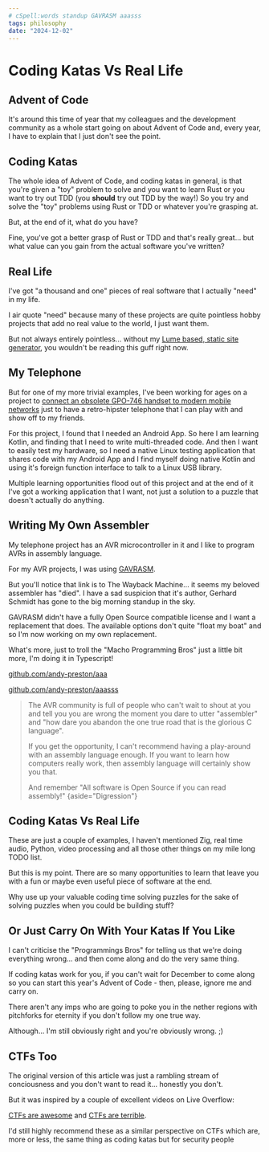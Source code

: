 ```yaml
---
# cSpell:words standup GAVRASM aaasss
tags: philosophy
date: "2024-12-02"
---
```

# Coding Katas Vs Real Life

## Advent of Code

It's around this time of year that my colleagues and the development community
as a whole start going on about Advent of Code and, every year, I have to
explain that I just don't see the point.

## Coding Katas

The whole idea of Advent of Code, and coding katas in general, is that you're
given a "toy" problem to solve and you want to learn Rust or you want to try out
TDD (you **should** try out TDD by the way!) So you try and solve the "toy"
problems using Rust or TDD or whatever you're grasping at.

But, at the end of it, what do you have?

Fine, you've got a better grasp of Rust or TDD and that's really great... but
what value can you gain from the actual software you've written?

## Real Life

I've got "a thousand and one" pieces of real software that I actually "need"
in my life.

I air quote "need" because many of these projects are quite pointless hobby
projects that add no real value to the world, I just want them.

But not always entirely pointless... without my
[Lume based, static site generator](https://github.com/andy-preston/andy-preston.github.io),
you wouldn't be reading this guff right now.

## My Telephone

But for one of my more trivial examples, I've been working for ages on a
project to
[connect an obsolete GPO-746 handset to modern mobile networks](https://github.com/andy-preston/gpo-746-android)
just to have a retro-hipster telephone that I can play with and show off to my
friends.

For this project, I found that I needed an Android App. So here I am learning
Kotlin, and finding that I need to write multi-threaded code. And then I want
to easily test my hardware, so I need a native Linux testing application
that shares code with my Android App and I find myself doing native Kotlin and
using it's foreign function interface to talk to a Linux USB library.

Multiple learning opportunities flood out of this project and at the end of it
I've got a working application that I want, not just a solution to a puzzle that
doesn't actually do anything.

## Writing My Own Assembler

My telephone project has an AVR microcontroller in it and I like to program AVRs
in assembly language.

For my AVR projects, I was using
[GAVRASM](https://web.archive.org/web/20230918215320/http://www.avr-asm-tutorial.net/gavrasm/index_en.html).

But you'll notice that link is to The Wayback Machine... it seems my beloved
assembler has "died". I have a sad suspicion that it's author, Gerhard Schmidt
has gone to the big morning standup in the sky.

GAVRASM didn't have a fully Open Source compatible license and I want a
replacement that does. The available options don't quite "float my boat" and
so I'm now working on my own replacement.

What's more, just to troll the "Macho Programming Bros" just a little bit more,
I'm doing it in Typescript!

[github.com/andy-preston/aaa](https://github.com/andy-preston/aaa)

[github.com/andy-preston/aaasss](https://github.com/andy-preston/aaasss)

> The AVR community is full of people who can't wait to shout at
> you and tell you you are wrong the moment you dare to utter "assembler"
> and "how dare you abandon the one true road that is the glorious C
> language".
>
> If you get the opportunity, I can't recommend having a play-around with
> an assembly language enough. If you want to learn how computers really
> work, then assembly language will certainly show you that.
>
> And remember "All software is Open Source if you can read assembly!"
> {aside="Digression"}

## Coding Katas Vs Real Life

These are just a couple of examples, I haven't mentioned Zig, real time audio,
Python, video processing and all those other things on my mile long TODO list.

But this is my point. There are so many opportunities to learn that leave you
with a fun or maybe even useful piece of software at the end.

Why use up your valuable coding time solving puzzles for the sake of solving
puzzles when you could be building stuff?

## Or Just Carry On With Your Katas If You Like

I can't criticise the "Programmings Bros" for telling us that we're doing
everything wrong... and then come along and do the very same thing.

If coding katas work for you, if you can't wait for December to come along so
you can start this year's Advent of Code - then, please, ignore me and carry on.

There aren't any imps who are going to poke you in the nether regions with
pitchforks for eternity if you don't follow my one true way.

Although... I'm still obviously right and you're obviously wrong. ;)

## CTFs Too

The original version of this article was just a rambling stream of conciousness
and you don't want to read it... honestly you don't.

But it was inspired by a couple of excellent videos on Live Overflow:

[CTFs are awesome](https://www.youtube.com/watch?v=L2C8rVO2lAg) and
[CTFs are terrible](https://www.youtube.com/watch?v=lxJpKUoX-6E).

I'd still highly recommend these as a similar perspective on CTFs which are,
more or less, the same thing as coding katas but for security people
